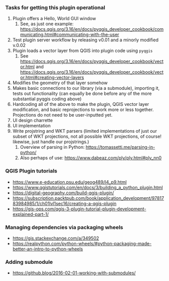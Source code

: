 ### Tasks for getting this plugin operational

1. Plugin offers a Hello, World GUI window
   1. See, as just one example: https://docs.qgis.org/3.16/en/docs/pyqgis_developer_cookbook/communicating.html#communicating-with-the-user 
1. Test plugin server workflow by releasing v0.01 and a minorly modified v.0.02
1. Plugin loads a vector layer from QGIS into plugin code using `pyqgis`
   1. See https://docs.qgis.org/3.16/en/docs/pyqgis_developer_cookbook/vector.html and https://docs.qgis.org/3.16/en/docs/pyqgis_developer_cookbook/vector.html#creating-vector-layers
1. Modifies the geometry of that layer somehow
1. Makes basic connections to our library (via a submodule), importing it, tests out functionality (can equally be done before any of the more substantial pyqgis coding above)
1. Hardcoding all of the above to make the plugin, QGIS vector layer modification, and basic reprojections to work more or less together. Projections do not need to be user-inputted yet.
1. UI design charrette
1. UI implementation
1. Write projstring and WKT parsers (limited implementations of just our subset of WKT projections, not all possible WKT projections, of course! likewise, just handle our projstrings.)
   1. Overview of parsing in Python: https://tomassetti.me/parsing-in-python/
   1. Also perhaps of use: https://www.dabeaz.com/ply/ply.html#ply_nn0 


### QGIS Plugin tutorials
* https://www.e-education.psu.edu/geog489/l4_p9.html 
* https://www.qgistutorials.com/en/docs/3/building_a_python_plugin.html 
* https://digital-geography.com/build-qgis-plugin/
* https://subscription.packtpub.com/book/application_development/9781783984985/1/ch01lvl1sec16/creating-a-qgis-plugin 
* https://gis-ops.com/qgis-3-plugin-tutorial-plugin-development-explained-part-1/ 

### Managing dependencies via packaging wheels
* https://gis.stackexchange.com/a/349502 
* https://realpython.com/python-wheels/#python-packaging-made-better-an-intro-to-python-wheels 

### Adding submodule
* https://github.blog/2016-02-01-working-with-submodules/ 
